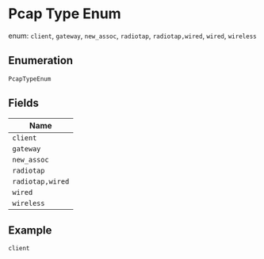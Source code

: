 
# Pcap Type Enum

enum: `client`, `gateway`, `new_assoc`, `radiotap`, `radiotap,wired`, `wired`, `wireless`

## Enumeration

`PcapTypeEnum`

## Fields

| Name |
|  --- |
| `client` |
| `gateway` |
| `new_assoc` |
| `radiotap` |
| `radiotap,wired` |
| `wired` |
| `wireless` |

## Example

```
client
```

